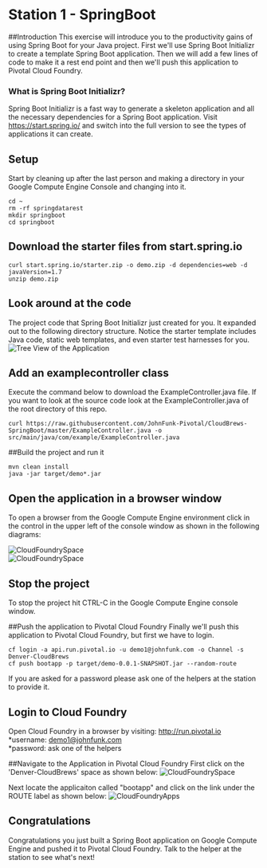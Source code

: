 # Station 1 - SpringBoot
##Introduction
This exercise will introduce you to the productivity gains of using Spring Boot for your Java project.   First we'll use Spring Boot Initializr to create a template Spring Boot application.  Then we will add a few lines of code to make it a rest end point and then we'll push this application to Pivotal Cloud Foundry.

### What is Spring Boot Initializr?
Spring Boot Initializr is a fast way to generate a skeleton application and all the necessary dependencies for a Spring Boot application.   Visit https://start.spring.io/ and switch into the full version to see the types of applications it can create.

## Setup
Start by cleaning up after the last person and making a directory in your Google Compute Engine Console and changing into it.
```
cd ~
rm -rf springdatarest
mkdir springboot
cd springboot
```

## Download the starter files from start.spring.io
```
curl start.spring.io/starter.zip -o demo.zip -d dependencies=web -d javaVersion=1.7
unzip demo.zip
```

## Look around at the code
The project code that Spring Boot Initializr just created for you.  It expanded out to the following directory structure.  Notice the starter template includes Java code, static web templates, and even starter test harnesses for you.
![Tree View of the Application](https://github.com/JohnFunk-Pivotal/CloudBrews-SpringBoot/blob/master/TreeViewOfApplication.png "Tree View of the Application")


## Add an examplecontroller class
Execute the command below to download the ExampleController.java file.  If you want to look at the source code look at the ExampleController.java of the root directory of this repo.
```
curl https://raw.githubusercontent.com/JohnFunk-Pivotal/CloudBrews-SpringBoot/master/ExampleController.java -o src/main/java/com/example/ExampleController.java
```  

##Build the project and run it
```
mvn clean install
java -jar target/demo*.jar
```
## Open the application in a browser window
To open a browser from the Google Compute Engine environment click in the control in the upper left of the console window as shown in the following diagrams:

![CloudFoundrySpace](https://github.com/JohnFunk-Pivotal/CloudBrews-SpringBoot/blob/master/OpenBrowser1.png "Open a browser")  
![CloudFoundrySpace](https://github.com/JohnFunk-Pivotal/CloudBrews-SpringBoot/blob/master/OpenBrowser2.png "Open a browser") 

## Stop the project
To stop the project hit CTRL-C in the Google Compute Engine console window.


##Push the application to Pivotal Cloud Foundry
Finally we'll push this application to Pivotal Cloud Foundry, but first we have to login.
```
cf login -a api.run.pivotal.io -u demo1@johnfunk.com -o Channel -s Denver-CloudBrews
cf push bootapp -p target/demo-0.0.1-SNAPSHOT.jar --random-route
```
If you are asked for a password please ask one of the helpers at the station to provide it.

## Login to Cloud Foundry
Open Cloud Foundry in a browser by visiting:  http://run.pivotal.io  
   *username: demo1@johnfunk.com  
   *password:  ask one of the helpers  

##Navigate to the Application in Pivotal Cloud Foundry
First click on the 'Denver-CloudBrews' space as shown below:
![CloudFoundrySpace](https://github.com/JohnFunk-Pivotal/CloudBrews-SpringBoot/blob/master/CloudFoundrySpace.png "Space view on PCF")  

Next locate the applicaiton called "bootapp" and click on the link under the ROUTE label as shown below:
![CloudFoundryApps](https://github.com/JohnFunk-Pivotal/CloudBrews-SpringBoot/blob/master/CloudFoundryApps.png "Apps view on PCF")

## Congratulations
Congratulations you just built a Spring Boot application on Google Compute Engine and pushed it to Pivotal Cloud Foundry.  Talk to the helper at the station to see what's next!

